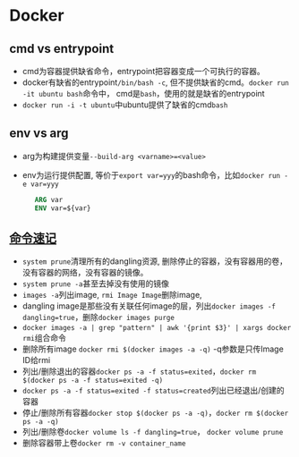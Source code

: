# Docker

## cmd vs entrypoint

+ cmd为容器提供缺省命令，entrypoint把容器变成一个可执行的容器。
+ docker有缺省的entrypoint`/bin/bash -c`, 但不提供缺省的cmd。`docker run -it ubuntu bash`命令中， cmd是`bash`，使用的就是缺省的entrypoint
+ `docker run -i -t ubuntu`中ubuntu提供了缺省的cmd`bash`

## env vs arg

+ arg为构建提供变量`--build-arg <varname>=<value>`
+ env为运行提供配置, 等价于`export var=yyy`的bash命令，比如`docker run -e var=yyy`

  ```Dockerfile
     ARG var
     ENV var=${var}
  ```

## [命令速记](https://www.digitalocean.com/community/tutorials/how-to-remove-docker-images-containers-and-volumes)

+ `system prune`清理所有的dangling资源, 删除停止的容器，没有容器用的卷，没有容器的网络，没有容器的镜像。
+ `system prune -a`甚至去掉没有使用的镜像
+ `images -a`列出image, `rmi Image Image`删除image,
+ dangling image是那些没有关联任何image的层，列出`docker images -f dangling=true`，删除`docker images purge`
+ `docker images -a | grep "pattern" | awk '{print $3}' | xargs docker rmi`组合命令
+ 删除所有image `docker rmi $(docker images -a -q)` -q参数是只传Image ID给rmi
+ 列出/删除退出的容器`docker ps -a -f status=exited`，`docker rm $(docker ps -a -f status=exited -q)`
+ `docker ps -a -f status=exited -f status=created`列出已经退出/创建的容器
+ 停止/删除所有容器`docker stop $(docker ps -a -q)`，`docker rm $(docker ps -a -q)`
+ 列出/删除卷`docker volume ls -f dangling=true`， `docker volume prune`
+ 删除容器带上卷`docker rm -v container_name`